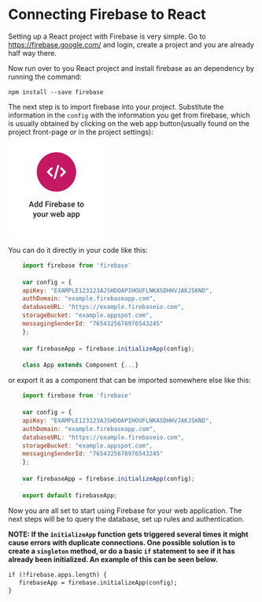 # Connecting Firebase to React

Setting up a React project with Firebase is very simple. Go to https://firebase.google.com/ and login, create a project and you are already half way there.

Now run over to you React project and install firebase as an dependency by running the command:  

    npm install --save firebase

The next step is to import firebase into your project. Substitute the information in the `config` with the information you get from firebase, which is usually obtained by clicking on the web app button(usually found on the project front-page or in the project settings):

![Firebase web app info](resources/add-to-webapp.png)

You can do it directly in your code like this:

```javascript  
    import firebase from 'firebase'

    var config = {
    apiKey: "EXAMPLE123123AJSHDOAPIHOUFLNKASDHHVJAKJSKND",
    authDomain: "example.firebaseapp.com",
    databaseURL: "https://example.firebaseio.com",
    storageBucket: "example.appspot.com",
    messagingSenderId: "7654325678976543245"
    };

    var firebaseApp = firebase.initializeApp(config);

    class App extends Component {...}
```

or export it as a component that can be imported somewhere else like this:

```javascript  
    import firebase from 'firebase'

    var config = {
    apiKey: "EXAMPLE123123AJSHDOAPIHOUFLNKASDHHVJAKJSKND",
    authDomain: "example.firebaseapp.com",
    databaseURL: "https://example.firebaseio.com",
    storageBucket: "example.appspot.com",
    messagingSenderId: "7654325678976543245"
    };

    var firebaseApp = firebase.initializeApp(config);

    export default firebaseApp;
```

Now you are all set to start using Firebase for your web application. The next steps will be to query the database, set up rules and authentication.

**NOTE: If the `initializeApp` function gets triggered several times it might cause errors with duplicate connections. One possible solution is to create a `singleton` method, or do a basic `if` statement to see if it has already been initialized. An example of this can be seen below.**

    if (!firebase.apps.length) {
       firebaseApp = firebase.initializeApp(config);
    }
